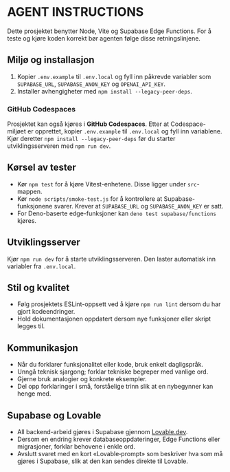 # AGENT INSTRUCTIONS

Dette prosjektet benytter Node, Vite og Supabase Edge Functions. For å teste og kjøre koden korrekt bør agenten følge disse retningslinjene.

## Miljø og installasjon

1. Kopier `.env.example` til `.env.local` og fyll inn påkrevde variabler som `SUPABASE_URL`, `SUPABASE_ANON_KEY` og `OPENAI_API_KEY`.
2. Installer avhengigheter med `npm install --legacy-peer-deps`.

### GitHub Codespaces

Prosjektet kan også kjøres i **GitHub Codespaces**. Etter at Codespace-miljøet er opprettet,
kopier `.env.example` til `.env.local` og fyll inn variablene. Kjør deretter
`npm install --legacy-peer-deps` før du starter utviklingsserveren med
`npm run dev`.

## Kørsel av tester

- Kør `npm test` for å kjøre Vitest-enhetene. Disse ligger under `src`-mappen.
- Kør `node scripts/smoke-test.js` for å kontrollere at Supabase-funksjonene svarer. Krever at `SUPABASE_URL` og `SUPABASE_ANON_KEY` er satt.
- For Deno-baserte edge-funksjoner kan `deno test supabase/functions` kjøres.

## Utviklingsserver

Kjør `npm run dev` for å starte utviklingsserveren. Den laster automatisk inn variabler fra `.env.local`.

## Stil og kvalitet

- Følg prosjektets ESLint-oppsett ved å kjøre `npm run lint` dersom du har gjort kodeendringer.
- Hold dokumentasjonen oppdatert dersom nye funksjoner eller skript legges til.

## Kommunikasjon

- Når du forklarer funksjonalitet eller kode, bruk enkelt dagligspråk.
- Unngå teknisk sjargong; forklar tekniske begreper med vanlige ord.
- Gjerne bruk analogier og konkrete eksempler.
- Del opp forklaringer i små, forståelige trinn slik at en nybegynner kan henge med.

## Supabase og Lovable

- All backend-arbeid gjøres i Supabase gjennom [Lovable.dev](https://lovable.dev/).
- Dersom en endring krever databaseoppdateringer, Edge Functions eller migrasjoner,
  forklar behovene i enkle ord.
- Avslutt svaret med en kort «Lovable‑prompt» som beskriver hva som må gjøres i Supabase,
  slik at den kan sendes direkte til Lovable.


